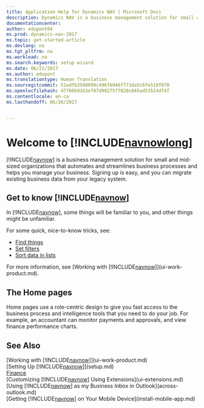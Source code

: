 ```yaml
---
title: Application Help for Dynamics NAV | Microsoft Docs
description: Dynamics NAV is a business management solution for small and mid-sized organizations that automates and streamlines business processes and helps you manage your business.
documentationcenter: 
author: edupont04
ms.prod: dynamics-nav-2017
ms.topic: get-started-article
ms.devlang: na
ms.tgt_pltfrm: na
ms.workload: na
ms.search.keywords: setup wizard
ms.date: 06/21/2017
ms.author: edupont
ms.translationtype: Human Translation
ms.sourcegitcommit: 51adfb3588099c496f0946ff71da5c6fe518f070
ms.openlocfilehash: 47766b9163ef87d90275f7820c845ad53524df4f
ms.contentlocale: en-ca
ms.lasthandoff: 06/26/2017


---
```


# <a name="welcome-to-includenavnowlongincludesnavnowlongmdmd"></a>Welcome to [!INCLUDE[navnowlong](includes/navnowlong_md.md)]
[!INCLUDE[navnow](includes/navnow_md.md)] is a business management solution for small and mid-sized organizations that automates and streamlines business processes and helps you manage your business. Signing up is easy, and you can migrate existing business data from your legacy system.

## <a name="get-to-know-includenavnowincludesnavnowmdmd"></a>Get to know [!INCLUDE[navnow](includes/navnow_md.md)]
In [!INCLUDE[navnow](includes/navnow_md.md)], some things will be familiar to you, and other things might be unfamiliar.  

For some quick, nice-to-know tricks, see:  

* [Find things](ui-search.md)  
* [Set filters](ui-enter-criteria-filters.md)  
* [Sort data in lists](ui-sorting.md)  

For more information, see [Working with [!INCLUDE[navnow](includes/navnow_md.md)]](ui-work-product.md).  

## <a name="the-home-pages"></a>The Home pages
Home pages use a role-centric design to give you fast access to the business process and intelligence tools that you need to do your job. For example, an accountant can monitor payments and approvals, and view finance performance charts.  

## <a name="see-also"></a>See Also
[Working with [!INCLUDE[navnow](includes/navnow_md.md)]](ui-work-product.md)  
[Setting Up [!INCLUDE[navnow](includes/navnow_md.md)]](setup.md)  
[Finance](finance-setup.md)  
[Customizing [!INCLUDE[navnow](includes/navnow_md.md)] Using Extensions](ui-extensions.md)  
[Using [!INCLUDE[navnow](includes/navnow_md.md)] as my Business Inbox in Outlook](across-outlook.md)  
[Getting [!INCLUDE[navnow](includes/navnow_md.md)] on Your Mobile Device](install-mobile-app.md)  

